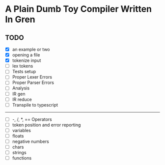 # A Plain Dumb Toy Compiler Written In Gren

## TODO
- [x] an example or two
- [x] opening a file
- [x] tokenize input
- [ ] lex tokens
- [ ] Tests setup
- [ ] Proper Lexer Errors
- [ ] Proper Parser Errors
- [ ] Analysis
- [ ] IR gen
- [ ] IR reduce
- [ ] Transpile to typescript

---

- [ ] -, /, *, == Operators
- [ ] token position and error reporting
- [ ] variables
- [ ] floats
- [ ] negative numbers
- [ ] chars
- [ ] strings
- [ ] functions
